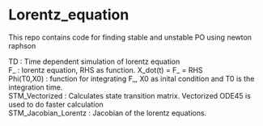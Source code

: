 # Lorentz_equation
This repo contains code for finding stable and unstable PO using newton raphson

TD : Time dependent simulation of lorentz equation       
F_ : lorentz equation, RHS as function. X_dot(t) = F_ = RHS     
Phi(T0,X0) : function for integrating F_, X0 as inital condition and T0 is the integration time.      
STM_Vectorized : Calculates state transition matrix. Vectorized ODE45 is used to do faster calculation           
STM_Jacobian_Lorentz : Jacobian of the lorentz equations.         
